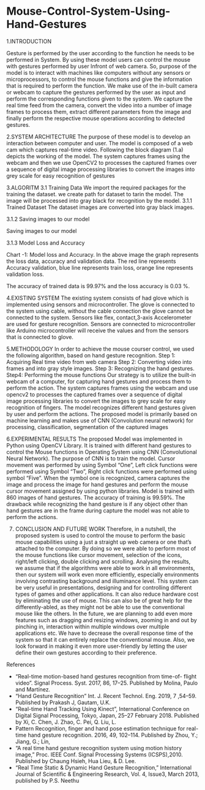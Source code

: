 # Mouse-Control-System-Using-Hand-Gestures

 1.INTRODUCTION 

 Gesture is performed by the user according to the function he needs to be performed in System. By using these model users can control the mouse with gestures performed by user Infront of web camera.
So, purpose of the model is to interact with machines like computers without any sensors or microprocessors, to control the mouse functions and give the information that is required to perform the function. We make use of the in-built camera or webcam to capture the gestures performed by the user as input and perform the corresponding functions given to the system. We capture the real time feed from the camera, convert the video into a number of image frames to process them, extract different parameters from the image and finally perform the respective mouse operations according to detected gestures.

2.SYSTEM ARCHITECTURE
The purpose of these model is to develop an interaction between computer and user. The model is composed of a web cam which captures real-time video. Following the block diagram (1.a) depicts the working of the model. The system captures frames using the webcam and then we use OpenCV2 to processes the captured frames over a sequence of digital image processing libraries to convert the images into grey scale for easy recognition of gestures

3.ALGORITM
3.1 Training Data
We import the required packages for the training the dataset. we create path for dataset to tarin the model. The image will be processed into gray black for recognition by the model.
3.1.1 Trained Dataset
  The dataset images are converted into gray black images.

3.1.2 Saving images to our model
 
Saving images to our model

3.1.3 Model Loss and Accuracy
 
Chart -1: Model loss and Accuracy.
In the above image the graph represents the loss data, accuracy and validation data. The red line represents Accuracy validation, blue line represents train loss, orange line represents validation loss. 
 
The accuracy of trained data is 99.97% and the loss accuracy is 0.03 %.

4.EXISTING SYSTEM
The existing system consists of had glove which is implemented using sensors and microcontroller. The glove is connected to the system using cable, without the cable connection the glove cannot be connected to the system.
Sensors like flex, contact,3-axis Accelerometer are used for gesture recognition. Sensors are connected to microcontroller like Arduino microcontroller will receive the values and from the sensors that is connected to glove.

5.METHODOLOGY
In order to achieve the mouse courser control, we used the following algorithm, based on hand gesture recognition.
Step 1: Acquiring Real time video from web camera
Step 2: Converting video into frames and into gray style images.
Step 3: Recognizing the hand gestures.
Step4: Performing the mouse functions
Our strategy is to utilize the built-in webcam of a computer, for capturing hand gestures and process them to perform the action. 
The system captures frames using the webcam and use opencv2 to processes the captured frames over a sequence of digital image processing libraries to convert the images to grey scale for easy recognition of fingers.  The model recognizes different hand gestures given by user and perform the actions. The proposed model is primarily based on machine learning and makes use of CNN (Convolution neural network) for processing, classification, segmentation of the captured images

6.EXPERIMENTAL RESULTS
The proposed Model was implemented in Python using OpenCV Library. It is trained with different hand gestures to control the Mouse functions in Operating System using CNN (Convolutional Neural Network). The purpose of CNN is to train the model. Cursor movement was performed by using Symbol “One”, Left click functions were performed using Symbol “Two”, Right click functions were performed using symbol “Five”.
When the symbol one is recognized, camera captures the image and process the image for hand gestures and perform the mouse cursor movement assigned by using python libraries. Model is trained with 860 images of hand gestures. The accuracy of training is 99.59%. The drawback while recognizing the hand gesture is if any object other than hand gestures are in the frame during capture the model was not able to perform the actions.

7. CONCLUSION AND FUTURE WORK
Therefore, in a nutshell, the proposed system is used to control the mouse to perform the basic mouse capabilities using a just a straight up web camera or one that’s attached to the computer. By doing so we were able to perform most of the mouse functions like cursor movement, selection of the icons, right/left clicking, double clicking and scrolling. 
 Analysing the results, we assume that if the algorithms were able to work in all environments, then our system will work even more efficiently, especially environments involving contrasting background and illuminance level. 
This system can be very useful in presentations, designing and for controlling different types of games and other applications. It can also reduce hardware cost by eliminating the use of mouse. This can also be of great help for the differently-abled, as they might not be able to use the conventional mouse like the others.
 In the future, we are planning to add even more features such as dragging and resizing windows, zooming in and out by pinching in, interaction within multiple windows over multiple applications etc. We have to decrease the overall response time of the system so that it can entirely replace the conventional mouse.
Also, we look forward in making it even more user-friendly by letting the user define their own gestures according to their preference.

References
*	“Real-time motion-based hand gestures recognition from time-of- flight video”. Signal Process. Syst. 2017, 86, 17–25. Published by Molina, Paulo and Martínez.
*	“Hand Gesture Recognition” Int. J. Recent Technol. Eng. 2019, 7 ,54–59. Published by Prakash J, Gautam, U.K.
*	“Real-time Hand Tracking Using Kinect”, International Conference on Digital Signal Processing, Tokyo, Japan, 25–27 February 2018. Published by Xi, C. Chen, J. Zhao, C. Pei, Q. Liu, L.
*	Pattern Recognition, finger and hand pose estimation technique for real-time hand gesture recognition. 2016, 49, 102–114. Published by Zhou, Y.; Jiang, G.; Lin, 
*	“A real time hand gesture recognition system using motion history image,” Proc. IEEE Conf. Signal Processing Systems (ICSPS),2010. Published by Chaung Hsieh, Hua Lieu, & D. Lee.
*  “Real Time Static & Dynamic Hand Gesture Recognition,”            International Journal of Scientific & Engineering Research, Vol. 4, Issue3, March 2013, published by P.S. Neethu
